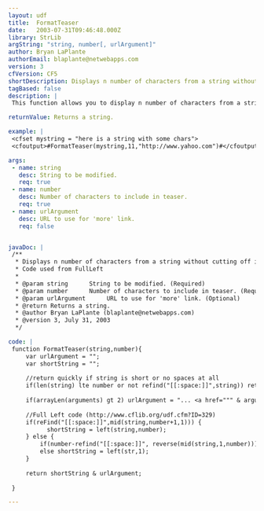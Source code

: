 ```yaml
---
layout: udf
title:  FormatTeaser
date:   2003-07-31T09:46:48.000Z
library: StrLib
argString: "string, number[, urlArgument]"
author: Bryan LaPlante
authorEmail: blaplante@netwebapps.com
version: 3
cfVersion: CF5
shortDescription: Displays n number of characters from a string without cutting off in the middle of a word
tagBased: false
description: |
 This function allows you to display n number of characters from a string with out cutting of in the middle of the word. The function will display a link at the end of the string if it is longer than the number of characters desired and the optional url argument is not empty.

returnValue: Returns a string.

example: |
 <cfset mystring = "here is a string with some chars">
 <cfoutput>#FormatTeaser(mystring,11,"http://www.yahoo.com")#</cfoutput>

args:
 - name: string
   desc: String to be modified.
   req: true
 - name: number
   desc: Number of characters to include in teaser.
   req: true
 - name: urlArgument
   desc: URL to use for 'more' link.
   req: false


javaDoc: |
 /**
  * Displays n number of characters from a string without cutting off in the middle of a word
  * Code used from FullLeft
  * 
  * @param string      String to be modified. (Required)
  * @param number      Number of characters to include in teaser. (Required)
  * @param urlArgument      URL to use for 'more' link. (Optional)
  * @return Returns a string. 
  * @author Bryan LaPlante (blaplante@netwebapps.com) 
  * @version 3, July 31, 2003 
  */

code: |
 function FormatTeaser(string,number){
     var urlArgument = "";
     var shortString = "";
     
     //return quickly if string is short or no spaces at all
     if(len(string) lte number or not refind("[[:space:]]",string)) return string;
     
     if(arrayLen(arguments) gt 2) urlArgument = "... <a href=""" & arguments[3] & """>[more]</a>";
 
     //Full Left code (http://www.cflib.org/udf.cfm?ID=329)
     if(reFind("[[:space:]]",mid(string,number+1,1))) {
           shortString = left(string,number);
     } else { 
         if(number-refind("[[:space:]]", reverse(mid(string,1,number)))) shortString = Left(string, (number-refind("[[:space:]]", reverse(mid(string,1,number))))); 
         else shortString = left(str,1);
     }
     
     return shortString & urlArgument;
 
 }

---
```


